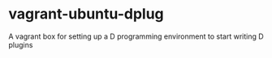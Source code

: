 # vagrant-ubuntu-dplug
A vagrant box for setting up a D programming environment to start writing D plugins
